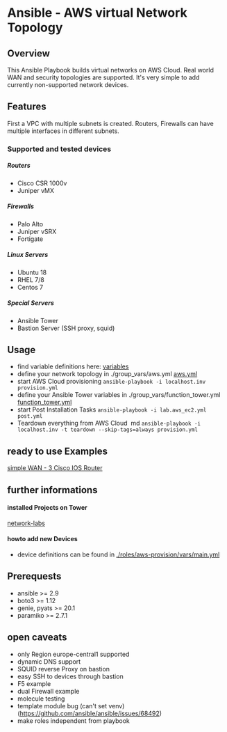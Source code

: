 # **Ansible - AWS virtual Network Topology**

## **Overview**
This Ansible Playbook builds virtual networks on AWS Cloud. Real world WAN and security topologies are supported. 
It's very simple to add currently non-supported network devices. 

## **Features**
First a VPC with multiple subnets is created. 
Routers, Firewalls can have multiple interfaces in different subnets. 

### **Supported and tested devices**
##### **Routers**
* Cisco CSR 1000v
* Juniper vMX
##### **Firewalls**
* Palo Alto 
* Juniper vSRX
* Fortigate 
##### **Linux Servers**
* Ubuntu 18
* RHEL 7/8
* Centos 7
##### **Special Servers**
* Ansible Tower
* Bastion Server (SSH proxy, squid)

## **Usage**
* find variable definitions here:
[variables](./roles/aws-provision/defaults/main.yml)
* define your network topology in ./group_vars/aws.yml
[aws.yml](./group_vars/aws.yml) 
* start AWS Cloud provisioning
`ansible-playbook -i localhost.inv provision.yml`
* define your Ansible Tower variables in ./group_vars/function_tower.yml
[function_tower.yml](./group_vars/function_tower.yml)
* start Post Installation Tasks 
  `ansible-playbook -i lab.aws_ec2.yml post.yml`
* Teardown everything from AWS Cloud  md
  `ansible-playbook -i localhost.inv -t teardown --skip-tags=always provision.yml`

## **ready to use Examples**

[simple WAN - 3 Cisco IOS Router](./docs/RT3_WAN.md)

## **further informations**
#### **installed Projects on Tower**
[network-labs](https://github.com/maxrainer/ansible-network-labs)

#### **howto add new Devices**
* device definitions can be found in
[./roles/aws-provision/vars/main.yml](./roles/aws-provision/vars/main.yml)

## **Prerequests**
* ansible >= 2.9
* boto3 >= 1.12
* genie, pyats >= 20.1 
* paramiko >= 2.7.1

## **open caveats**
* only Region europe-central1 supported
* dynamic DNS support
* SQUID reverse Proxy on bastion
* easy SSH to devices through bastion
* F5 example
* dual Firewall example
* molecule testing
* template module bug (can't set venv) (https://github.com/ansible/ansible/issues/68492)
* make roles independent from playbook
